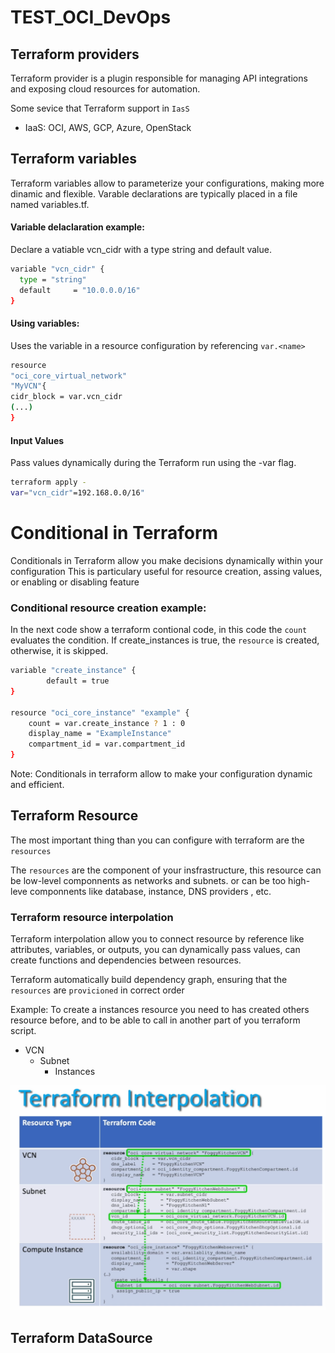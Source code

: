 # TEST_OCI_DevOps

## Terraform providers
Terraform provider is a plugin responsible for managing API integrations and exposing cloud resources for automation.

Some sevice that Terraform support in ``IasS``

- IaaS: OCI, AWS, GCP, Azure, OpenStack 



## Terraform variables

Terraform variables allow to parameterize your configurations, making more dinamic and flexible. 
Varable declarations are typically placed in a file named variables.tf.

#### Variable delaclaration example:
Declare a vatiable vcn_cidr with a type string and default value.
```sh
variable "vcn_cidr" {
  type = "string"
  default     = "10.0.0.0/16"
}
```

#### Using variables:

Uses the variable in a resource configuration by referencing `var.<name>`
```sh
resource
"oci_core_virtual_network"
"MyVCN"{
cidr_block = var.vcn_cidr
(...)
}
```

#### Input Values
Pass values dynamically during the Terraform run using the -var flag.
```sh
terraform apply - 
var="vcn_cidr"=192.168.0.0/16"
```

# Conditional in Terraform
Conditionals in Terraform allow you make decisions dynamically within your configuration
This is particulary useful for resource creation, assing values, or enabling or disabling feature

### Conditional resource creation example:
In the next code show a terraform contional code, in this code the ``count`` evaluates the condition. If create_instances is true, the ``resource`` is created, otherwise, it is skipped.

```sh
variable "create_instance" {
        default = true
}

resource "oci_core_instance" "example" {
    count = var.create_instance ? 1 : 0
    display_name = "ExampleInstance"
    compartment_id = var.compartment_id
}

```
Note: Conditionals in terraform allow to make your configuration dynamic and efficient.

## Terraform Resource

The most important thing than you can configure with terraform are the ``resources``

The ``resources`` are the component of your insfrastructure, this resource can be low-level componnents as networks and subnets. or can be too high-leve componnents like database, instance, DNS providers , etc.

### Terraform resource interpolation 

Terraform interpolation allow you to connect resource by reference like attributes, variables, or outputs, you can dynamically pass values, can create functions and dependencies between resources.

Terraform automatically build dependency graph, ensuring that the ``resources`` are ``provicioned`` in correct order

Example: 
To create a instances resource you need to has created others resource before, and to be able to call in another part of you terraform script.

- VCN
    - Subnet
        - Instances

![alt text](image.png)


## Terraform DataSource